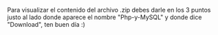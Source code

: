 Para visualizar el contenido del archivo .zip debes darle en los 3 puntos justo al lado donde aparece el nombre "Php-y-MySQL" y donde dice "Download", ten buen día :)
